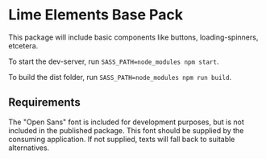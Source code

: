 # Lime Elements Base Pack

This package will include basic components like buttons, loading-spinners, etcetera.

To start the dev-server, run `SASS_PATH=node_modules npm start`.

To build the dist folder, run `SASS_PATH=node_modules npm run build`.

## Requirements

The "Open Sans" font is included for development purposes, but is not included in the published package. This font should be supplied by the consuming application. If not supplied, texts will fall back to suitable alternatives.
